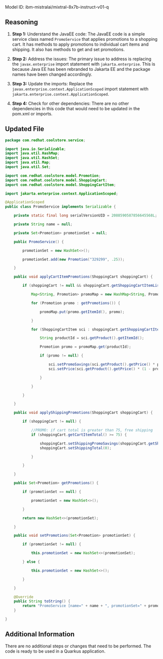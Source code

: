 Model ID: ibm-mistralai/mixtral-8x7b-instruct-v01-q

## Reasoning

1. **Step 1:** Understand the JavaEE code: The JavaEE code is a simple service class named `PromoService` that applies promotions to a shopping cart. It has methods to apply promotions to individual cart items and shipping. It also has methods to get and set promotions.

2. **Step 2:** Address the issues: The primary issue to address is replacing the `javax.enterprise` import statement with `jakarta.enterprise`. This is because Java EE has been rebranded to Jakarta EE and the package names have been changed accordingly.

3. **Step 3:** Update the imports: Replace the `javax.enterprise.context.ApplicationScoped` import statement with `jakarta.enterprise.context.ApplicationScoped`.

4. **Step 4:** Check for other dependencies: There are no other dependencies in this code that would need to be updated in the pom.xml or imports.

## Updated File

```java
package com.redhat.coolstore.service;

import java.io.Serializable;
import java.util.HashMap;
import java.util.HashSet;
import java.util.Map;
import java.util.Set;

import com.redhat.coolstore.model.Promotion;
import com.redhat.coolstore.model.ShoppingCart;
import com.redhat.coolstore.model.ShoppingCartItem;

import jakarta.enterprise.context.ApplicationScoped;

@ApplicationScoped
public class PromoService implements Serializable {

    private static final long serialVersionUID = 2088590587856645568L;

    private String name = null;

    private Set<Promotion> promotionSet = null;

    public PromoService() {

        promotionSet = new HashSet<>();

        promotionSet.add(new Promotion("329299", .25));

    }

    public void applyCartItemPromotions(ShoppingCart shoppingCart) {

        if (shoppingCart != null && shoppingCart.getShoppingCartItemList().size() > 0) {

            Map<String, Promotion> promoMap = new HashMap<String, Promotion>();

            for (Promotion promo : getPromotions()) {

                promoMap.put(promo.getItemId(), promo);

            }

            for (ShoppingCartItem sci : shoppingCart.getShoppingCartItemList()) {

                String productId = sci.getProduct().getItemId();

                Promotion promo = promoMap.get(productId);

                if (promo != null) {

                    sci.setPromoSavings(sci.getProduct().getPrice() * promo.getPercentOff() * -1);
                    sci.setPrice(sci.getProduct().getPrice() * (1 - promo.getPercentOff()));

                }

            }

        }

    }

    public void applyShippingPromotions(ShoppingCart shoppingCart) {

        if (shoppingCart != null) {

            //PROMO: if cart total is greater than 75, free shipping
            if (shoppingCart.getCartItemTotal() >= 75) {

                shoppingCart.setShippingPromoSavings(shoppingCart.getShippingTotal() * -1);
                shoppingCart.setShippingTotal(0);

            }

        }

    }

    public Set<Promotion> getPromotions() {

        if (promotionSet == null) {

            promotionSet = new HashSet<>();

        }

        return new HashSet<>(promotionSet);

    }

    public void setPromotions(Set<Promotion> promotionSet) {

        if (promotionSet != null) {

            this.promotionSet = new HashSet<>(promotionSet);

        } else {

            this.promotionSet = new HashSet<>();

        }

    }

    @Override
    public String toString() {
        return "PromoService [name=" + name + ", promotionSet=" + promotionSet + "]";
    }

}
```

## Additional Information

There are no additional steps or changes that need to be performed. The code is ready to be used in a Quarkus application.